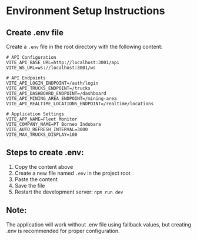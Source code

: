 # Environment Setup Instructions

## Create .env file

Create a `.env` file in the root directory with the following content:

```env
# API Configuration
VITE_API_BASE_URL=http://localhost:3001/api
VITE_WS_URL=ws://localhost:3001/ws

# API Endpoints
VITE_API_LOGIN_ENDPOINT=/auth/login
VITE_API_TRUCKS_ENDPOINT=/trucks
VITE_API_DASHBOARD_ENDPOINT=/dashboard
VITE_API_MINING_AREA_ENDPOINT=/mining-area
VITE_API_REALTIME_LOCATIONS_ENDPOINT=/realtime/locations

# Application Settings
VITE_APP_NAME=Fleet Monitor
VITE_COMPANY_NAME=PT Borneo Indobara
VITE_AUTO_REFRESH_INTERVAL=3000
VITE_MAX_TRUCKS_DISPLAY=100
```

## Steps to create .env:

1. Copy the content above
2. Create a new file named `.env` in the project root
3. Paste the content
4. Save the file
5. Restart the development server: `npm run dev`

## Note:
The application will work without .env file using fallback values, but creating .env is recommended for proper configuration.
